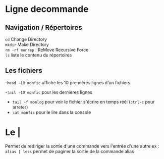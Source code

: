 # Ligne decommande

## Navigation / Répertoires  
`cd` Change Directory  
`mkdir` Make Directory  
`rm -rf monrep` : ReMove Recursive Force  
`ls` liste le contenu du répertoires


## Les fichiers

-`head -10 monfic` affiche les 10 premières lignes d'un fichiers

-`tail -10 monfic` pour les dernières lignes
- `tail -f monlog` pour voir le fichier s'écrire en temps réél (`ctrl-c` pour arreter)
- `cat monfic` pour le lire dans la console

# Le |
Permet de rediriger la sortie d'une commande vers l'entrée d'une autre
ex :  
`alias | less` permet de paginer la sortie de la commande alias

